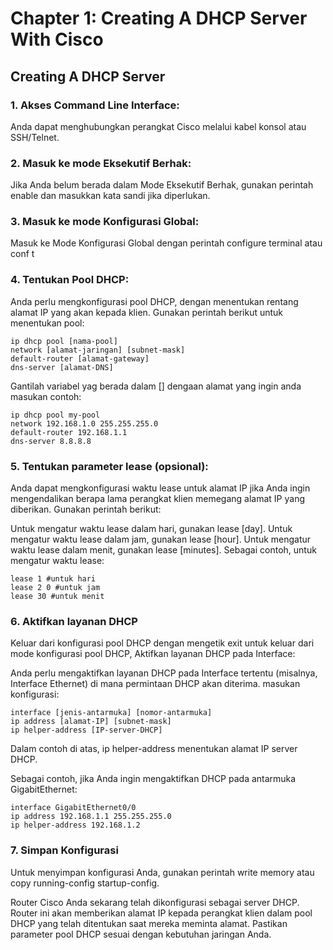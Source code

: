 # Chapter 1: Creating A DHCP Server With Cisco

## Creating A DHCP Server

### 1. Akses Command Line Interface:
Anda dapat menghubungkan perangkat Cisco melalui kabel konsol atau SSH/Telnet.

### 2. Masuk ke mode Eksekutif Berhak:
Jika Anda belum berada dalam Mode Eksekutif Berhak, gunakan perintah enable dan masukkan kata sandi jika diperlukan.

### 3. Masuk ke mode Konfigurasi Global:
Masuk ke Mode Konfigurasi Global dengan perintah configure terminal atau conf t

### 4. Tentukan Pool DHCP:
Anda perlu mengkonfigurasi pool DHCP, dengan menentukan rentang alamat IP yang akan kepada klien. Gunakan perintah berikut untuk menentukan pool:
```
ip dhcp pool [nama-pool]
network [alamat-jaringan] [subnet-mask]
default-router [alamat-gateway]
dns-server [alamat-DNS]
```
Gantilah variabel yag berada dalam [] dengaan alamat yang ingin anda masukan contoh:
```
ip dhcp pool my-pool
network 192.168.1.0 255.255.255.0
default-router 192.168.1.1
dns-server 8.8.8.8
```
### 5. Tentukan parameter lease (opsional):
Anda dapat mengkonfigurasi waktu lease untuk alamat IP jika Anda ingin mengendalikan berapa lama perangkat klien memegang alamat IP yang diberikan. Gunakan perintah berikut:

Untuk mengatur waktu lease dalam hari, gunakan lease [day]. Untuk mengatur waktu lease dalam jam, gunakan lease [hour]. Untuk mengatur waktu lease dalam menit, gunakan lease [minutes]. Sebagai contoh, untuk mengatur waktu lease:

```
lease 1 #untuk hari
lease 2 0 #untuk jam 
lease 30 #untuk menit
```
### 6. Aktifkan layanan DHCP 
Keluar dari konfigurasi pool DHCP dengan mengetik exit untuk keluar dari mode konfigurasi pool DHCP, Aktifkan layanan DHCP pada Interface:

Anda perlu mengaktifkan layanan DHCP pada Interface tertentu (misalnya, Interface Ethernet) di mana permintaan DHCP akan diterima. masukan konfigurasi:
```
interface [jenis-antarmuka] [nomor-antarmuka]
ip address [alamat-IP] [subnet-mask]
ip helper-address [IP-server-DHCP]
```
Dalam contoh di atas, ip helper-address menentukan alamat IP server DHCP.

Sebagai contoh, jika Anda ingin mengaktifkan DHCP pada antarmuka GigabitEthernet:
```
interface GigabitEthernet0/0
ip address 192.168.1.1 255.255.255.0
ip helper-address 192.168.1.2
```
### 7. Simpan Konfigurasi 
Untuk menyimpan konfigurasi Anda, gunakan perintah write memory atau copy running-config startup-config.

Router Cisco Anda sekarang telah dikonfigurasi sebagai server DHCP. Router ini akan memberikan alamat IP kepada perangkat klien dalam pool DHCP yang telah ditentukan saat mereka meminta alamat. Pastikan parameter pool DHCP sesuai dengan kebutuhan jaringan Anda.